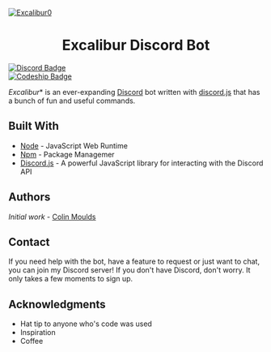 [![Excalibur0](https://cdn.discordapp.com/attachments/344267951060549643/344289805254787074/excalibur-bot.png)](https://discord.gg/e6PD9hU)

<h1 align="center">Excalibur Discord Bot</h1>

[![Discord Badge](https://discordapp.com/api/guilds/344230387503071233/embed.png)](https://discord.gg/e6PD9hU)
<br>
[![Codeship Badge](https://app.codeship.com/projects/b1c2afe0-5e06-0135-9f7a-4e783b460597/status)](https://codeship.com/)

*Excalibur** is an ever-expanding [Discord](http://discordapp.com) bot written with [discord.js](https://discord.js.org/#/) that has a bunch of fun and useful commands.

## Built With

* [Node](https://github.com/nodejs/node/blob/master/README.md) - JavaScript Web Runtime 
* [Npm](https://github.com/npm/npm) - Package Managemer
* [Discord.js](https://github.com/hydrabolt/discord.js) - A powerful JavaScript library for interacting with the Discord API
## Authors

*Initial work* - [Colin Moulds](https://github.com/ColinMoulds)

## Contact
If you need help with the bot, have a feature to request or just want to chat, you can join my Discord server! If you don't have Discord, don't worry. It only takes a few moments to sign up.

## Acknowledgments

* Hat tip to anyone who's code was used
* Inspiration
* Coffee